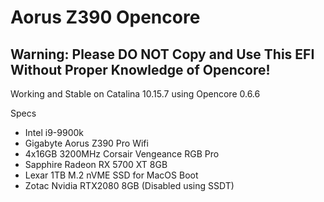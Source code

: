 # Aorus Z390 Opencore 
## Warning: Please DO NOT Copy and Use This EFI Without Proper Knowledge of Opencore! 
Working and Stable on Catalina 10.15.7 using Opencore 0.6.6 

 Specs
 - Intel i9-9900k 
 - Gigabyte Aorus Z390 Pro Wifi
 - 4x16GB 3200MHz Corsair Vengeance RGB Pro 
 - Sapphire Radeon RX 5700 XT 8GB
 - Lexar 1TB M.2 nVME SSD for MacOS Boot
 - Zotac Nvidia RTX2080 8GB (Disabled using SSDT)

